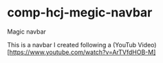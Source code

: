 # comp-hcj-megic-navbar
Magic navbar

This is a navbar I created following a (YouTub Video)[https://www.youtube.com/watch?v=ArTVfdHOB-M]
